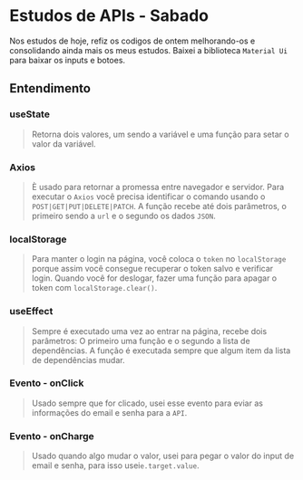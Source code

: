 # Estudos de APIs - Sabado

Nos estudos de hoje, refiz os codigos de ontem melhorando-os e consolidando ainda mais os meus estudos. Baixei a biblioteca `Material Ui` para baixar os inputs e botoes.

## Entendimento

### useState

>Retorna dois valores, um sendo a variável e uma função para setar o valor da variável.

### Axios

>È usado para retornar a promessa entre navegador e servidor. Para executar o `Axios` você precisa identificar o comando usando o `POST|GET|PUT|DELETE|PATCH`. A função recebe até dois parâmetros, o primeiro sendo a `url` e o segundo os dados `JSON`.

### localStorage

>Para manter o login na página, você coloca o `token` no `localStorage` porque assim você consegue recuperar o token salvo e verificar login. Quando você for deslogar, fazer uma função para apagar o token com `localStorage.clear()`.

### useEffect 

>Sempre é executado uma vez ao entrar na página, recebe dois parâmetros: O primeiro uma função e o segundo a lista de dependências. A função é executada sempre que algum item da lista de dependências mudar.

### Evento - onClick 

>Usado sempre que for clicado, usei esse evento para eviar as informações do email e senha para a `API`. 

### Evento - onCharge

>Usado quando algo mudar o valor, usei para pegar o valor do input de email e senha, para isso usei`e.target.value`.

